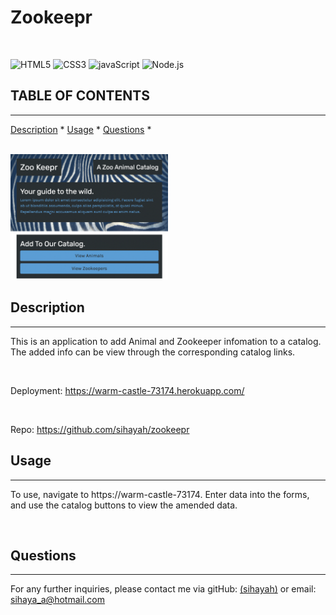 # Zookeepr
  
  
  <br>

   ![HTML5](https://img.shields.io/badge/HTML5-E34F26?style=for-the-badge&logo=html5&logoColor=white)   ![CSS3](https://img.shields.io/badge/CSS3-1572B6?style=for-the-badge&logo=css3&logoColor=white)   ![javaScript](https://img.shields.io/badge/JavaScript-323330?style=for-the-badge&logo=javascript&logoColor=F7DF1E)   ![Node.js](https://img.shields.io/badge/Node.js-339933?style=for-the-badge&logo=nodedotjs&logoColor=white) 
  <br>

  ## TABLE OF CONTENTS

  ---


  [Description](#description) *
  [Usage](#usage) *
  [Questions](#questions) *

  <br>

 <img src= 'landing.png' height=50% width=50%/>
  
  <br>

  ## Description

  ---

  This is an application to add Animal and Zookeeper infomation to a catalog. The added info can be view through the corresponding catalog links. 

  <br>

  Deployment: https://warm-castle-73174.herokuapp.com/

  <br>

  Repo: https://github.com/sihayah/zookeepr


## Usage

  ---

  To use, navigate to https://warm-castle-73174. Enter data into the forms, and use the catalog buttons to view the amended data.

  <br>

  ## Questions

  ---

  For any further inquiries, please contact me via gitHub: [(sihayah)](https://github.com/sihayah) or email: sihaya_a@hotmail.com	

  <br>

  <br>
